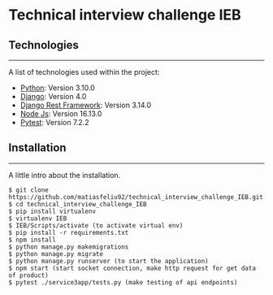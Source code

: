 # Technical interview challenge IEB

## Technologies
***
A list of technologies used within the project:
* [Python](https://www.python.org/): Version 3.10.0 
* [Django](https://www.djangoproject.com/): Version 4.0
* [Django Rest Framework](https://www.django-rest-framework.org/): Version 3.14.0
* [Node Js](https://nodejs.org/en): Version 16.13.0
* [Pytest](https://pypi.org/project/pytest/): Version 7.2.2

## Installation
***
A little intro about the installation. 
```
$ git clone https://github.com/matiasfeliu92/technical_interview_challenge_IEB.git
$ cd technical_interview_challenge_IEB
$ pip install virtualenv
$ virtualenv IEB
$ IEB/Scripts/activate (to activate virtual env)
$ pip install -r requirements.txt
$ npm install
$ python manage.py makemigrations
$ python manage.py migrate
$ python manage.py runserver (to start the application)
$ npm start (start socket connection, make http request for get data of product)
$ pytest ./service3app/tests.py (make testing of api endpoints)
```